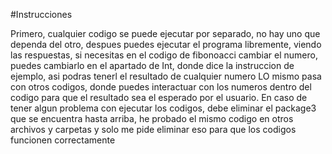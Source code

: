 #Instrucciones

Primero, cualquier codigo se puede ejecutar por separado, no hay uno que dependa del otro, despues puedes ejecutar el programa libremente, viendo las respuestas, 
si necesitas en el codigo de fibonoacci cambiar el numero, puedes cambiarlo en el apartado de Int, donde dice la instruccion de ejemplo, asi podras tenerl el resultado de cualquier numero
LO mismo pasa con otros codigos, donde puedes interactuar con los numeros dentro del codigo para que el resultado sea el esperado por el usuario.
En caso de tener algun problema con ejecutar los codigos, debe eliminar el package3 que se encuentra hasta arriba, he probado el mismo
codigo en otros archivos y carpetas y solo me pide eliminar eso para que los codigos funcionen correctamente
